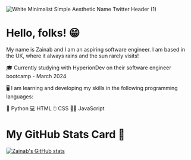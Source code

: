
![White Minimalist Simple Aesthetic Name Twitter Header (1)](https://github.com/zainab2496/zainab2496/assets/156958180/660bc714-b5fb-464c-a542-9b7c56a0f5c4)

# Hello, folks! 😁

My name is Zainab and I am an aspiring software engineer. 
I am based in the UK, where it always rains and the sun rarely visits!

🎓 Currently studying with HyperionDev on their software engineer bootcamp - March 2024

🖥️ I am learning and developing my skills in the following programming languages:

🐍 Python
💻 HTML
🖱️ CSS
👩‍💻 JavaScript

# My GitHub Stats Card 📝

[![Zainab's GitHub stats](https://github-readme-stats.vercel.app/api?username=zainab2496)](https://github.com/zainab2496/github-readme-stats)




